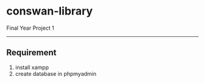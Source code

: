 # conswan-library
Final Year Project 1

---

## Requirement
1. install xampp
2. create database in phpmyadmin
